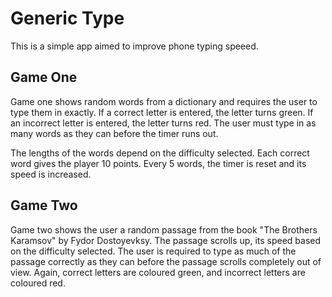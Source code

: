 # Generic Type

This is a simple app aimed to improve phone typing speeed.

## Game One

Game one shows random words from a dictionary and requires the user to type them in exactly. If a correct letter is entered, the letter turns green. If an incorrect letter is entered, the letter turns red. The user must type in as many words as they can before the timer runs out.

The lengths of the words depend on the difficulty selected. Each correct word gives the player 10 points. Every 5 words, the timer is reset and its speed is increased.

## Game Two

Game two shows the user a random passage from the book "The Brothers Karamsov" by Fydor Dostoyevksy. The passage scrolls up, its speed based on the difficulty selected. The user is required to type as much of the passage correctly as they can before the passage scrolls completely out of view. Again, correct letters are coloured green, and incorrect letters are coloured red.